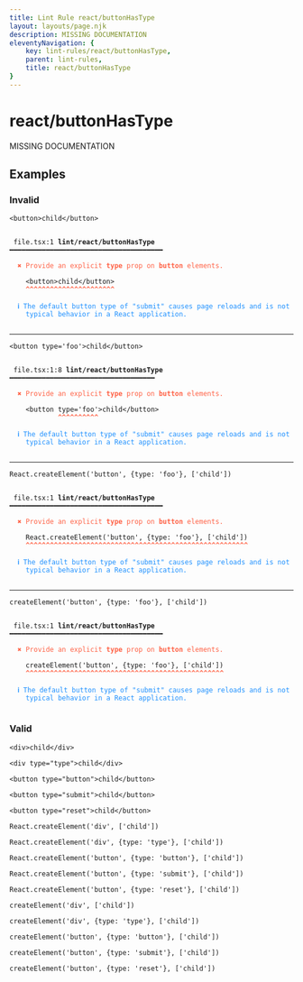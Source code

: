 ```yaml
---
title: Lint Rule react/buttonHasType
layout: layouts/page.njk
description: MISSING DOCUMENTATION
eleventyNavigation: {
	key: lint-rules/react/buttonHasType,
	parent: lint-rules,
	title: react/buttonHasType
}
---
```


# react/buttonHasType

MISSING DOCUMENTATION

<!-- EVERYTHING BELOW IS AUTOGENERATED. SEE SCRIPTS FOLDER FOR UPDATE SCRIPTS hash(2f708c823a04230f7230fa308fb8a44e2ce49f18) -->

## Examples
### Invalid
<pre class="language-text"><code class="language-text"><<span class="token variable">button</span>>child<<span class="token operator">/</span><span class="token variable">button</span>></code></pre>
<pre class="language-text"><code class="language-text">
 <span style="text-decoration-style: dotted;">file.tsx:1</span> <strong>lint/react/buttonHasType</strong> ━━━━━━━━━━━━━━━━━━━━━━━━━━━━━━━━━━━━━━

  <strong><span style="color: Tomato;">✖ </span></strong><span style="color: Tomato;">Provide an explicit </span><span style="color: Tomato;"><strong>type</strong></span><span style="color: Tomato;"> prop on </span><span style="color: Tomato;"><strong>button</strong></span><span style="color: Tomato;"> elements.</span>

    &lt;<span class="token variable">button</span>&gt;child&lt;<span class="token operator">/</span><span class="token variable">button</span>&gt;
    <span style="color: Tomato;"><strong>^</strong></span><span style="color: Tomato;"><strong>^</strong></span><span style="color: Tomato;"><strong>^</strong></span><span style="color: Tomato;"><strong>^</strong></span><span style="color: Tomato;"><strong>^</strong></span><span style="color: Tomato;"><strong>^</strong></span><span style="color: Tomato;"><strong>^</strong></span><span style="color: Tomato;"><strong>^</strong></span><span style="color: Tomato;"><strong>^</strong></span><span style="color: Tomato;"><strong>^</strong></span><span style="color: Tomato;"><strong>^</strong></span><span style="color: Tomato;"><strong>^</strong></span><span style="color: Tomato;"><strong>^</strong></span><span style="color: Tomato;"><strong>^</strong></span><span style="color: Tomato;"><strong>^</strong></span><span style="color: Tomato;"><strong>^</strong></span><span style="color: Tomato;"><strong>^</strong></span><span style="color: Tomato;"><strong>^</strong></span><span style="color: Tomato;"><strong>^</strong></span><span style="color: Tomato;"><strong>^</strong></span><span style="color: Tomato;"><strong>^</strong></span><span style="color: Tomato;"><strong>^</strong></span>

  <strong><span style="color: DodgerBlue;">ℹ </span></strong><span style="color: DodgerBlue;">The default button type of &quot;submit&quot; causes page reloads and is not</span>
    <span style="color: DodgerBlue;">typical behavior in a React application.</span>

</code></pre>

---------------

<pre class="language-text"><code class="language-text"><<span class="token variable">button</span> <span class="token attr-name">type</span><span class="token operator">=</span><span class="token string">&apos;foo&apos;</span>>child<<span class="token operator">/</span><span class="token variable">button</span>></code></pre>
<pre class="language-text"><code class="language-text">
 <span style="text-decoration-style: dotted;">file.tsx:1:8</span> <strong>lint/react/buttonHasType</strong> ━━━━━━━━━━━━━━━━━━━━━━━━━━━━━━━━━━━━

  <strong><span style="color: Tomato;">✖ </span></strong><span style="color: Tomato;">Provide an explicit </span><span style="color: Tomato;"><strong>type</strong></span><span style="color: Tomato;"> prop on </span><span style="color: Tomato;"><strong>button</strong></span><span style="color: Tomato;"> elements.</span>

    &lt;<span class="token variable">button</span> <span class="token attr-name">type</span><span class="token operator">=</span><span class="token string">&apos;foo&apos;</span>&gt;child&lt;<span class="token operator">/</span><span class="token variable">button</span>&gt;
            <span style="color: Tomato;"><strong>^</strong></span><span style="color: Tomato;"><strong>^</strong></span><span style="color: Tomato;"><strong>^</strong></span><span style="color: Tomato;"><strong>^</strong></span><span style="color: Tomato;"><strong>^</strong></span><span style="color: Tomato;"><strong>^</strong></span><span style="color: Tomato;"><strong>^</strong></span><span style="color: Tomato;"><strong>^</strong></span><span style="color: Tomato;"><strong>^</strong></span><span style="color: Tomato;"><strong>^</strong></span>

  <strong><span style="color: DodgerBlue;">ℹ </span></strong><span style="color: DodgerBlue;">The default button type of &quot;submit&quot; causes page reloads and is not</span>
    <span style="color: DodgerBlue;">typical behavior in a React application.</span>

</code></pre>

---------------

<pre class="language-text"><code class="language-text"><span class="token variable">React</span><span class="token punctuation">.</span><span class="token function">createElement</span><span class="token punctuation">(</span><span class="token string">&apos;button&apos;</span><span class="token punctuation">,</span> <span class="token punctuation">{</span><span class="token variable">type</span><span class="token punctuation">:</span> <span class="token string">&apos;foo&apos;</span><span class="token punctuation">}</span><span class="token punctuation">,</span> <span class="token punctuation">[</span><span class="token string">&apos;child&apos;</span><span class="token punctuation">]</span><span class="token punctuation">)</span></code></pre>
<pre class="language-text"><code class="language-text">
 <span style="text-decoration-style: dotted;">file.tsx:1</span> <strong>lint/react/buttonHasType</strong> ━━━━━━━━━━━━━━━━━━━━━━━━━━━━━━━━━━━━━━

  <strong><span style="color: Tomato;">✖ </span></strong><span style="color: Tomato;">Provide an explicit </span><span style="color: Tomato;"><strong>type</strong></span><span style="color: Tomato;"> prop on </span><span style="color: Tomato;"><strong>button</strong></span><span style="color: Tomato;"> elements.</span>

    <span class="token variable">React</span><span class="token punctuation">.</span><span class="token function">createElement</span><span class="token punctuation">(</span><span class="token string">&apos;button&apos;</span><span class="token punctuation">,</span> <span class="token punctuation">{</span><span class="token variable">type</span><span class="token punctuation">:</span> <span class="token string">&apos;foo&apos;</span><span class="token punctuation">}</span><span class="token punctuation">,</span> <span class="token punctuation">[</span><span class="token string">&apos;child&apos;</span><span class="token punctuation">]</span><span class="token punctuation">)</span>
    <span style="color: Tomato;"><strong>^</strong></span><span style="color: Tomato;"><strong>^</strong></span><span style="color: Tomato;"><strong>^</strong></span><span style="color: Tomato;"><strong>^</strong></span><span style="color: Tomato;"><strong>^</strong></span><span style="color: Tomato;"><strong>^</strong></span><span style="color: Tomato;"><strong>^</strong></span><span style="color: Tomato;"><strong>^</strong></span><span style="color: Tomato;"><strong>^</strong></span><span style="color: Tomato;"><strong>^</strong></span><span style="color: Tomato;"><strong>^</strong></span><span style="color: Tomato;"><strong>^</strong></span><span style="color: Tomato;"><strong>^</strong></span><span style="color: Tomato;"><strong>^</strong></span><span style="color: Tomato;"><strong>^</strong></span><span style="color: Tomato;"><strong>^</strong></span><span style="color: Tomato;"><strong>^</strong></span><span style="color: Tomato;"><strong>^</strong></span><span style="color: Tomato;"><strong>^</strong></span><span style="color: Tomato;"><strong>^</strong></span><span style="color: Tomato;"><strong>^</strong></span><span style="color: Tomato;"><strong>^</strong></span><span style="color: Tomato;"><strong>^</strong></span><span style="color: Tomato;"><strong>^</strong></span><span style="color: Tomato;"><strong>^</strong></span><span style="color: Tomato;"><strong>^</strong></span><span style="color: Tomato;"><strong>^</strong></span><span style="color: Tomato;"><strong>^</strong></span><span style="color: Tomato;"><strong>^</strong></span><span style="color: Tomato;"><strong>^</strong></span><span style="color: Tomato;"><strong>^</strong></span><span style="color: Tomato;"><strong>^</strong></span><span style="color: Tomato;"><strong>^</strong></span><span style="color: Tomato;"><strong>^</strong></span><span style="color: Tomato;"><strong>^</strong></span><span style="color: Tomato;"><strong>^</strong></span><span style="color: Tomato;"><strong>^</strong></span><span style="color: Tomato;"><strong>^</strong></span><span style="color: Tomato;"><strong>^</strong></span><span style="color: Tomato;"><strong>^</strong></span><span style="color: Tomato;"><strong>^</strong></span><span style="color: Tomato;"><strong>^</strong></span><span style="color: Tomato;"><strong>^</strong></span><span style="color: Tomato;"><strong>^</strong></span><span style="color: Tomato;"><strong>^</strong></span><span style="color: Tomato;"><strong>^</strong></span><span style="color: Tomato;"><strong>^</strong></span><span style="color: Tomato;"><strong>^</strong></span><span style="color: Tomato;"><strong>^</strong></span><span style="color: Tomato;"><strong>^</strong></span><span style="color: Tomato;"><strong>^</strong></span><span style="color: Tomato;"><strong>^</strong></span><span style="color: Tomato;"><strong>^</strong></span><span style="color: Tomato;"><strong>^</strong></span><span style="color: Tomato;"><strong>^</strong></span>

  <strong><span style="color: DodgerBlue;">ℹ </span></strong><span style="color: DodgerBlue;">The default button type of &quot;submit&quot; causes page reloads and is not</span>
    <span style="color: DodgerBlue;">typical behavior in a React application.</span>

</code></pre>

---------------

<pre class="language-text"><code class="language-text"><span class="token function">createElement</span><span class="token punctuation">(</span><span class="token string">&apos;button&apos;</span><span class="token punctuation">,</span> <span class="token punctuation">{</span><span class="token variable">type</span><span class="token punctuation">:</span> <span class="token string">&apos;foo&apos;</span><span class="token punctuation">}</span><span class="token punctuation">,</span> <span class="token punctuation">[</span><span class="token string">&apos;child&apos;</span><span class="token punctuation">]</span><span class="token punctuation">)</span></code></pre>
<pre class="language-text"><code class="language-text">
 <span style="text-decoration-style: dotted;">file.tsx:1</span> <strong>lint/react/buttonHasType</strong> ━━━━━━━━━━━━━━━━━━━━━━━━━━━━━━━━━━━━━━

  <strong><span style="color: Tomato;">✖ </span></strong><span style="color: Tomato;">Provide an explicit </span><span style="color: Tomato;"><strong>type</strong></span><span style="color: Tomato;"> prop on </span><span style="color: Tomato;"><strong>button</strong></span><span style="color: Tomato;"> elements.</span>

    <span class="token function">createElement</span><span class="token punctuation">(</span><span class="token string">&apos;button&apos;</span><span class="token punctuation">,</span> <span class="token punctuation">{</span><span class="token variable">type</span><span class="token punctuation">:</span> <span class="token string">&apos;foo&apos;</span><span class="token punctuation">}</span><span class="token punctuation">,</span> <span class="token punctuation">[</span><span class="token string">&apos;child&apos;</span><span class="token punctuation">]</span><span class="token punctuation">)</span>
    <span style="color: Tomato;"><strong>^</strong></span><span style="color: Tomato;"><strong>^</strong></span><span style="color: Tomato;"><strong>^</strong></span><span style="color: Tomato;"><strong>^</strong></span><span style="color: Tomato;"><strong>^</strong></span><span style="color: Tomato;"><strong>^</strong></span><span style="color: Tomato;"><strong>^</strong></span><span style="color: Tomato;"><strong>^</strong></span><span style="color: Tomato;"><strong>^</strong></span><span style="color: Tomato;"><strong>^</strong></span><span style="color: Tomato;"><strong>^</strong></span><span style="color: Tomato;"><strong>^</strong></span><span style="color: Tomato;"><strong>^</strong></span><span style="color: Tomato;"><strong>^</strong></span><span style="color: Tomato;"><strong>^</strong></span><span style="color: Tomato;"><strong>^</strong></span><span style="color: Tomato;"><strong>^</strong></span><span style="color: Tomato;"><strong>^</strong></span><span style="color: Tomato;"><strong>^</strong></span><span style="color: Tomato;"><strong>^</strong></span><span style="color: Tomato;"><strong>^</strong></span><span style="color: Tomato;"><strong>^</strong></span><span style="color: Tomato;"><strong>^</strong></span><span style="color: Tomato;"><strong>^</strong></span><span style="color: Tomato;"><strong>^</strong></span><span style="color: Tomato;"><strong>^</strong></span><span style="color: Tomato;"><strong>^</strong></span><span style="color: Tomato;"><strong>^</strong></span><span style="color: Tomato;"><strong>^</strong></span><span style="color: Tomato;"><strong>^</strong></span><span style="color: Tomato;"><strong>^</strong></span><span style="color: Tomato;"><strong>^</strong></span><span style="color: Tomato;"><strong>^</strong></span><span style="color: Tomato;"><strong>^</strong></span><span style="color: Tomato;"><strong>^</strong></span><span style="color: Tomato;"><strong>^</strong></span><span style="color: Tomato;"><strong>^</strong></span><span style="color: Tomato;"><strong>^</strong></span><span style="color: Tomato;"><strong>^</strong></span><span style="color: Tomato;"><strong>^</strong></span><span style="color: Tomato;"><strong>^</strong></span><span style="color: Tomato;"><strong>^</strong></span><span style="color: Tomato;"><strong>^</strong></span><span style="color: Tomato;"><strong>^</strong></span><span style="color: Tomato;"><strong>^</strong></span><span style="color: Tomato;"><strong>^</strong></span><span style="color: Tomato;"><strong>^</strong></span><span style="color: Tomato;"><strong>^</strong></span><span style="color: Tomato;"><strong>^</strong></span>

  <strong><span style="color: DodgerBlue;">ℹ </span></strong><span style="color: DodgerBlue;">The default button type of &quot;submit&quot; causes page reloads and is not</span>
    <span style="color: DodgerBlue;">typical behavior in a React application.</span>

</code></pre>
### Valid
<pre class="language-text"><code class="language-text"><<span class="token variable">div</span>>child<<span class="token operator">/</span><span class="token variable">div</span>></code></pre>
<pre class="language-text"><code class="language-text"><<span class="token variable">div</span> <span class="token attr-name">type</span><span class="token operator">=</span><span class="token string">&quot;type&quot;</span>>child<<span class="token operator">/</span><span class="token variable">div</span>></code></pre>
<pre class="language-text"><code class="language-text"><<span class="token variable">button</span> <span class="token attr-name">type</span><span class="token operator">=</span><span class="token string">&quot;button&quot;</span>>child<<span class="token operator">/</span><span class="token variable">button</span>></code></pre>
<pre class="language-text"><code class="language-text"><<span class="token variable">button</span> <span class="token attr-name">type</span><span class="token operator">=</span><span class="token string">&quot;submit&quot;</span>>child<<span class="token operator">/</span><span class="token variable">button</span>></code></pre>
<pre class="language-text"><code class="language-text"><<span class="token variable">button</span> <span class="token attr-name">type</span><span class="token operator">=</span><span class="token string">&quot;reset&quot;</span>>child<<span class="token operator">/</span><span class="token variable">button</span>></code></pre>
<pre class="language-text"><code class="language-text"><span class="token variable">React</span><span class="token punctuation">.</span><span class="token function">createElement</span><span class="token punctuation">(</span><span class="token string">&apos;div&apos;</span><span class="token punctuation">,</span> <span class="token punctuation">[</span><span class="token string">&apos;child&apos;</span><span class="token punctuation">]</span><span class="token punctuation">)</span></code></pre>
<pre class="language-text"><code class="language-text"><span class="token variable">React</span><span class="token punctuation">.</span><span class="token function">createElement</span><span class="token punctuation">(</span><span class="token string">&apos;div&apos;</span><span class="token punctuation">,</span> <span class="token punctuation">{</span><span class="token variable">type</span><span class="token punctuation">:</span> <span class="token string">&apos;type&apos;</span><span class="token punctuation">}</span><span class="token punctuation">,</span> <span class="token punctuation">[</span><span class="token string">&apos;child&apos;</span><span class="token punctuation">]</span><span class="token punctuation">)</span></code></pre>
<pre class="language-text"><code class="language-text"><span class="token variable">React</span><span class="token punctuation">.</span><span class="token function">createElement</span><span class="token punctuation">(</span><span class="token string">&apos;button&apos;</span><span class="token punctuation">,</span> <span class="token punctuation">{</span><span class="token variable">type</span><span class="token punctuation">:</span> <span class="token string">&apos;button&apos;</span><span class="token punctuation">}</span><span class="token punctuation">,</span> <span class="token punctuation">[</span><span class="token string">&apos;child&apos;</span><span class="token punctuation">]</span><span class="token punctuation">)</span></code></pre>
<pre class="language-text"><code class="language-text"><span class="token variable">React</span><span class="token punctuation">.</span><span class="token function">createElement</span><span class="token punctuation">(</span><span class="token string">&apos;button&apos;</span><span class="token punctuation">,</span> <span class="token punctuation">{</span><span class="token variable">type</span><span class="token punctuation">:</span> <span class="token string">&apos;submit&apos;</span><span class="token punctuation">}</span><span class="token punctuation">,</span> <span class="token punctuation">[</span><span class="token string">&apos;child&apos;</span><span class="token punctuation">]</span><span class="token punctuation">)</span></code></pre>
<pre class="language-text"><code class="language-text"><span class="token variable">React</span><span class="token punctuation">.</span><span class="token function">createElement</span><span class="token punctuation">(</span><span class="token string">&apos;button&apos;</span><span class="token punctuation">,</span> <span class="token punctuation">{</span><span class="token variable">type</span><span class="token punctuation">:</span> <span class="token string">&apos;reset&apos;</span><span class="token punctuation">}</span><span class="token punctuation">,</span> <span class="token punctuation">[</span><span class="token string">&apos;child&apos;</span><span class="token punctuation">]</span><span class="token punctuation">)</span></code></pre>
<pre class="language-text"><code class="language-text"><span class="token function">createElement</span><span class="token punctuation">(</span><span class="token string">&apos;div&apos;</span><span class="token punctuation">,</span> <span class="token punctuation">[</span><span class="token string">&apos;child&apos;</span><span class="token punctuation">]</span><span class="token punctuation">)</span></code></pre>
<pre class="language-text"><code class="language-text"><span class="token function">createElement</span><span class="token punctuation">(</span><span class="token string">&apos;div&apos;</span><span class="token punctuation">,</span> <span class="token punctuation">{</span><span class="token variable">type</span><span class="token punctuation">:</span> <span class="token string">&apos;type&apos;</span><span class="token punctuation">}</span><span class="token punctuation">,</span> <span class="token punctuation">[</span><span class="token string">&apos;child&apos;</span><span class="token punctuation">]</span><span class="token punctuation">)</span></code></pre>
<pre class="language-text"><code class="language-text"><span class="token function">createElement</span><span class="token punctuation">(</span><span class="token string">&apos;button&apos;</span><span class="token punctuation">,</span> <span class="token punctuation">{</span><span class="token variable">type</span><span class="token punctuation">:</span> <span class="token string">&apos;button&apos;</span><span class="token punctuation">}</span><span class="token punctuation">,</span> <span class="token punctuation">[</span><span class="token string">&apos;child&apos;</span><span class="token punctuation">]</span><span class="token punctuation">)</span></code></pre>
<pre class="language-text"><code class="language-text"><span class="token function">createElement</span><span class="token punctuation">(</span><span class="token string">&apos;button&apos;</span><span class="token punctuation">,</span> <span class="token punctuation">{</span><span class="token variable">type</span><span class="token punctuation">:</span> <span class="token string">&apos;submit&apos;</span><span class="token punctuation">}</span><span class="token punctuation">,</span> <span class="token punctuation">[</span><span class="token string">&apos;child&apos;</span><span class="token punctuation">]</span><span class="token punctuation">)</span></code></pre>
<pre class="language-text"><code class="language-text"><span class="token function">createElement</span><span class="token punctuation">(</span><span class="token string">&apos;button&apos;</span><span class="token punctuation">,</span> <span class="token punctuation">{</span><span class="token variable">type</span><span class="token punctuation">:</span> <span class="token string">&apos;reset&apos;</span><span class="token punctuation">}</span><span class="token punctuation">,</span> <span class="token punctuation">[</span><span class="token string">&apos;child&apos;</span><span class="token punctuation">]</span><span class="token punctuation">)</span></code></pre>
